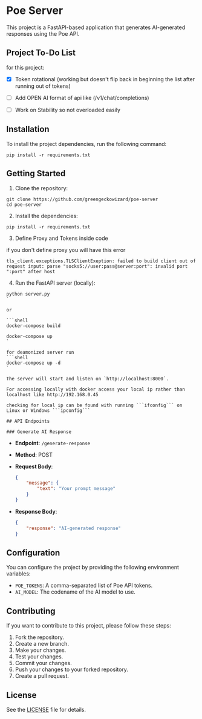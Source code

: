 # Poe Server

This project is a FastAPI-based application that generates AI-generated responses using the Poe API.




## Project To-Do List

for this project:

- [x] Token rotational (working but doesn't flip back in beginning the list after running out of tokens)
- [ ] Add OPEN AI format of api like (/v1/chat/completions)
- [ ] Work on Stability so not overloaded easily




## Installation

To install the project dependencies, run the following command:

```shell
pip install -r requirements.txt
```

## Getting Started

1. Clone the repository:

```shell
git clone https://github.com/greengeckowizard/poe-server
cd poe-server
```

2. Install the dependencies:

```shell
pip install -r requirements.txt
```

3. Define Proxy and Tokens inside code

if you don't define proxy you will have this error

```
tls_client.exceptions.TLSClientExeption: failed to build client out of request input: parse "socks5://user:pass@server:port": invalid port ":port" after host
```


4. Run the FastAPI server (locally):

```shell
python server.py
`

or

```shell
docker-compose build

docker-compose up
`

for deamonized server run 
```shell
docker-compose up -d
`

The server will start and listen on `http://localhost:8000`.

For accessing locally with docker access your local ip rather than localhost like http://192.168.0.45

checking for local ip can be found with running ```ifconfig``` on Linux or Windows ```ipconfig```

## API Endpoints

### Generate AI Response

```

- **Endpoint**: `/generate-response`
- **Method**: POST
- **Request Body**:

    ```json
    {
        "message": {
            "text": "Your prompt message"
        }
    }
    ```

- **Response Body**:

    ```json
    {
        "response": "AI-generated response"
    }
    ```

## Configuration

You can configure the project by providing the following environment variables:

- `POE_TOKENS`: A comma-separated list of Poe API tokens.
- `AI_MODEL`: The codename of the AI model to use.

## Contributing

If you want to contribute to this project, please follow these steps:

1. Fork the repository.
2. Create a new branch.
3. Make your changes.
4. Test your changes.
5. Commit your changes.
6. Push your changes to your forked repository.
7. Create a pull request.

## License

See the [LICENSE](LICENSE) file for details.
